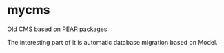 # mycms
Old CMS based on PEAR packages

The interesting part of it is automatic database migration based on Model. 

